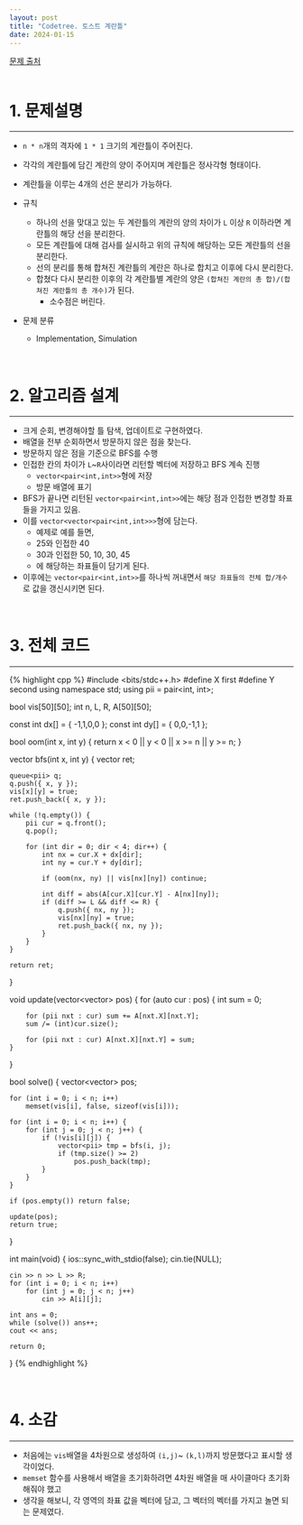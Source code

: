 ```yaml
---
layout: post
title: "Codetree. 토스트 계란틀"
date: 2024-01-15
---
```


[문제 출처](https://www.codetree.ai/training-field/frequent-problems/problems/toast-eggmold/) <br/><br/>


# 1. 문제설명
<hr>

- `n * n`개의 격자에 `1 * 1` 크기의 계란틀이 주어진다.
- 각각의 계란틀에 담긴 계란의 양이 주어지며 계란틀은 정사각형 형태이다.
- 계란틀을 이루는 4개의 선은 분리가 가능하다.
- 규칙
  - 하나의 선을 맞대고 있는 두 계란틀의 계란의 양의 차이가 `L` 이상 `R` 이하라면 계란틀의 해당 선을 분리한다.
  - 모든 계란틀에 대해 검사를 실시하고 위의 규칙에 해당하는 모든 계란틀의 선을 분리한다.
  - 선의 분리를 통해 합쳐진 계란틀의 계란은 하나로 합치고 이후에 다시 분리한다.
  - 합쳤다 다시 분리한 이후의 각 계란틀별 계란의 양은 `(합쳐진 계란의 총 합)/(합쳐진 계란틀의 총 개수)`가 된다.
    - 소수점은 버린다.


- 문제 분류
  - Implementation, Simulation


<br/>

# 2. 알고리즘 설계
<hr>

- 크게 순회, 변경해야할 틀 탐색, 업데이트로 구현하였다.
- 배열을 전부 순회하면서 방문하지 않은 점을 찾는다.
- 방문하지 않은 점을 기준으로 BFS를 수행
- 인접한 칸의 차이가 `L`~`R`사이라면 리턴할 벡터에 저장하고 BFS 계속 진행
  - `vector<pair<int,int>>`형에 저장
  - 방문 배열에 표기
- BFS가 끝나면 리턴된 `vector<pair<int,int>>`에는 해당 점과 인접한 변경할 좌표들을 가지고 있음.
- 이를 `vector<vector<pair<int,int>>>`형에 담는다.
  - 예제로 예를 들면,
  - 25와 인접한 40
  - 30과 인접한 50, 10, 30, 45
  - 에 해당하는 좌표들이 담기게 된다.
- 이후에는 `vector<pair<int,int>>`를 하나씩 꺼내면서 `해당 좌표들의 전체 합/개수`로 값을 갱신시키면 된다.


<br/>

# 3. 전체 코드
<hr>

{% highlight cpp %}
#include <bits/stdc++.h>
#define X first
#define Y second
using namespace std;
using pii = pair<int, int>;

bool vis[50][50];
int n, L, R, A[50][50];

const int dx[] = { -1,1,0,0 };
const int dy[] = { 0,0,-1,1 };

bool oom(int x, int y) { return x < 0 || y < 0 || x >= n || y >= n; }

vector<pii> bfs(int x, int y) {
    vector<pii> ret;

    queue<pii> q;
    q.push({ x, y });
    vis[x][y] = true;
    ret.push_back({ x, y });

    while (!q.empty()) {
        pii cur = q.front();
        q.pop();

        for (int dir = 0; dir < 4; dir++) {
            int nx = cur.X + dx[dir];
            int ny = cur.Y + dy[dir];

            if (oom(nx, ny) || vis[nx][ny]) continue;

            int diff = abs(A[cur.X][cur.Y] - A[nx][ny]);
            if (diff >= L && diff <= R) {
                q.push({ nx, ny });
                vis[nx][ny] = true;
                ret.push_back({ nx, ny });
            }
        }
    }

    return ret;
}

void update(vector<vector<pii>> pos) {
    for (auto cur : pos) {
        int sum = 0;

        for (pii nxt : cur) sum += A[nxt.X][nxt.Y];
        sum /= (int)cur.size();

        for (pii nxt : cur) A[nxt.X][nxt.Y] = sum;
    }
}

bool solve() {
    vector<vector<pii>> pos;

    for (int i = 0; i < n; i++)
        memset(vis[i], false, sizeof(vis[i]));

    for (int i = 0; i < n; i++) {
        for (int j = 0; j < n; j++) {
            if (!vis[i][j]) {
                vector<pii> tmp = bfs(i, j);
                if (tmp.size() >= 2)
                    pos.push_back(tmp);
            }
        }
    }

    if (pos.empty()) return false;

    update(pos);
    return true;
}

int main(void) {
    ios::sync_with_stdio(false);
    cin.tie(NULL);

    cin >> n >> L >> R;
    for (int i = 0; i < n; i++)
        for (int j = 0; j < n; j++)
            cin >> A[i][j];

    int ans = 0;
    while (solve()) ans++;
    cout << ans;

    return 0;
}
{% endhighlight %}

<br/>

# 4. 소감
<hr>

- 처음에는 `vis`배열을 4차원으로 생성하여 `(i,j)`~ `(k,l)`까지 방문했다고 표시할 생각이었다.
- `memset` 함수를 사용해서 배열을 초기화하려면 4차원 배열을 매 사이클마다 초기화 해줘야 했고
- 생각을 해보니, 각 영역의 좌표 값을 벡터에 담고, 그 벡터의 벡터를 가지고 놀면 되는 문제였다.
